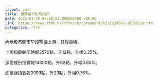 ```yaml
---
layout: post
title: 滬深股市初段向好
date: 2022-01-20 09:50:53.000000000 +08:00
link: https://news.rthk.hk/rthk/ch/component/k2/1629688-20220120.htm
categories: rthk
---
```


內地股市開市早段窄幅上落，其後靠穩。

上證指數較早時報3570點，升12點，升幅0.35%。

深證成份指數報14300點，升92點，升幅0.65%。

創業板指數報3099點，升23點，升幅0.76%。
